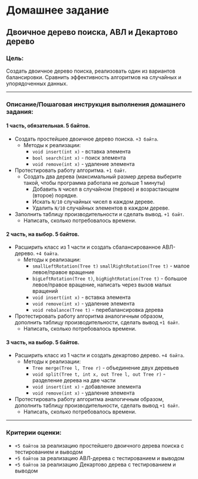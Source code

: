 # Домашнее задание
## Двоичное дерево поиска, АВЛ и Декартово дерево

### Цель:
Создать двоичное дерево поиска, реализовать один из вариантов балансировки. Сравнить эффективность алгоритмов на случайных и упорядоченных данных.

---

### Описание/Пошаговая инструкция выполнения домашнего задания:

#### 1 часть, обязательная. 5 байтов.
- Создать простейшее двоичное дерево поиска. `+3 байта`.
  - Методы к реализации:
    - `void insert(int x)` - вставка элемента
    - `bool search(int x)` - поиск элемента
    - `void remove(int x)` - удаление элемента
- Протестировать работу алгоритма. `+1 байт`.
  - Создать два дерева (максимальный размер дерева выберите такой, чтобы программа работала не дольше 1 минуты)
    - Добавить `N` чисел в случайном (первое) и возрастающем (второе) порядке.
    - Искать `N/10` случайных чисел в каждом дереве.
    - Удалить `N/10` случайных элементов в каждом дереве.
- Заполнить таблицу производительности и сделать вывод. `+1 байт`.
  - Написать, сколько потребовалось времени.

#### 2 часть, на выбор. 5 байтов.
- Расширить класс из 1 части и создать сбалансированное АВЛ-дерево. `+4 байта`.
  - Методы к реализации:
    - `smallLeftRotation(Tree t)` `smallRightRotation(Tree t)` - малое левое/правое вращение
    - `bigLeftRotation(Tree t)`, `bigRightRotation(Tree t)` - большое левое/правое вращение, написать через вызов малых вращений
    - `void insert(int x)` - вставка элемента
    - `void remove(int x)` - удаление элемента
    - `void rebalance(Tree t)` - перебалансировка дерева
- Протестировать работу алгоритма аналогичным образом,
  дополнить таблицу производительности, сделать вывод `+1 байт`.
  - Написать, сколько потребовалось времени.

#### 3 часть, на выбор. 5 байтов.
- Расширить класс из 1 части и создать декартово дерево. `+4 байта`.
  - Методы к реализации:
    - `Tree merge(Tree l, Tree r)` - объединение двух деревьев
    - `void split(Tree t, int x, out Tree l, out Tree r)` - разделение дерева на две части
    - `void insert(int x)` - добавление элемента
    - `void remove(int x)` - удаление элемента
- Протестировать работу алгоритма аналогичным образом,
  дополнить таблицу производительности, сделать вывод `+1 байт`.
  - Написать, сколько потребовалось времени.

---

### Критерии оценки:
- `+5 байтов` за реализацию простейшего двоичного дерева поиска с тестированием и выводом
- `+5 байтов` за реализацию АВЛ-дерева с тестированием и выводом
- `+5 байтов` за реализацию Декартово дерева с тестированием и выводом
